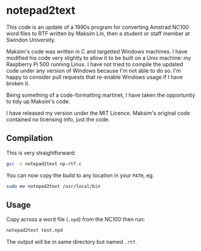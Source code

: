 # notepad2text

This code is an update of a 1990s program for converting Amstrad NC100 word files to RTF written by Maksim Lin, then a student or staff member at Swindon University.

Maksim's code was written in C and targetted Windows machines. I have modified his code very slightly to allow it to be built on a Unix machine: my Raspberry Pi 500 running Linux. I have not tried to compile the updated code under any version of Windows because I'm not able to do so. I'm happy to consider pull requests that re-enable Windows usage if I have broken it.

Being something of a code-formatting martinet, I have taken the opportunity to tidy up Maksim's code.

I have released my version under the MIT Licence. Maksim's original code contained no licensing info, just the code.

## Compilation

This is very straightforward:

```bash
gcc -o notepad2text np-rtf.c
```

You can now copy the build to any location in your `PATH`, eg.

```bash
sudo mv notepad2text /usr/local/bin
```

## Usage

Copy across a word file (`.npd`) from the NC100 then run:

```bash
notepad2text test.npd
```

The output will be in same directory but named `.rtf`.

